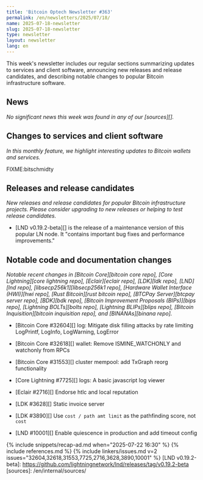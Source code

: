 ```yaml
---
title: 'Bitcoin Optech Newsletter #363'
permalink: /en/newsletters/2025/07/18/
name: 2025-07-18-newsletter
slug: 2025-07-18-newsletter
type: newsletter
layout: newsletter
lang: en
---
```

This week's newsletter includes our regular sections summarizing updates
to services and client software, announcing new releases and release
candidates, and describing notable changes to popular Bitcoin
infrastructure software.

## News

_No significant news this week was found in any of our [sources][]._

## Changes to services and client software

*In this monthly feature, we highlight interesting updates to Bitcoin
wallets and services.*

FIXME:bitschmidty

## Releases and release candidates

_New releases and release candidates for popular Bitcoin infrastructure
projects.  Please consider upgrading to new releases or helping to test
release candidates._

- [LND v0.19.2-beta][] is the release of a maintenance
  version of this popular LN node.  It "contains important bug fixes and
  performance improvements."

## Notable code and documentation changes

_Notable recent changes in [Bitcoin Core][bitcoin core repo], [Core
Lightning][core lightning repo], [Eclair][eclair repo], [LDK][ldk repo],
[LND][lnd repo], [libsecp256k1][libsecp256k1 repo], [Hardware Wallet
Interface (HWI)][hwi repo], [Rust Bitcoin][rust bitcoin repo], [BTCPay
Server][btcpay server repo], [BDK][bdk repo], [Bitcoin Improvement
Proposals (BIPs)][bips repo], [Lightning BOLTs][bolts repo],
[Lightning BLIPs][blips repo], [Bitcoin Inquisition][bitcoin inquisition
repo], and [BINANAs][binana repo]._

- [Bitcoin Core #32604][] log: Mitigate disk filling attacks by rate limiting LogPrintf, LogInfo, LogWarning, LogError

- [Bitcoin Core #32618][] wallet: Remove ISMINE_WATCHONLY and watchonly from RPCs

- [Bitcoin Core #31553][] cluster mempool: add TxGraph reorg functionality

- [Core Lightning #7725][] logs: A basic javascript log viewer

- [Eclair #2716][] Endorse htlc and local reputation

- [LDK #3628][] Static invoice server

- [LDK #3890][] Use `cost / path amt limit` as the pathfinding score, not `cost`

- [LND #10001][] Enable quiescence in production and add timeout config

{% include snippets/recap-ad.md when="2025-07-22 16:30" %}
{% include references.md %}
{% include linkers/issues.md v=2 issues="32604,32618,31553,7725,2716,3628,3890,10001" %}
[LND v0.19.2-beta]: https://github.com/lightningnetwork/lnd/releases/tag/v0.19.2-beta
[sources]: /en/internal/sources/
